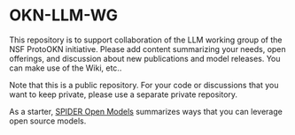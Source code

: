 # OKN-LLM-WG

This repository is to support collaboration of the LLM working group of the NSF ProtoOKN initiative. Please add content summarizing your needs, open offerings, and discussion about new publications and model releases. You can make use of the Wiki, etc..

Note that this is a public repository. For your code or discussions that you want to keep private, please use a separate private repository.

As a starter, [SPIDER Open Models](SPIDER-open_models.md) summarizes ways that you can leverage open source models.
